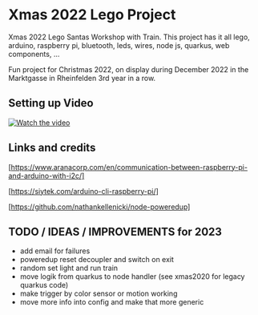 # Xmas 2022 Lego Project

Xmas 2022 Lego Santas Workshop with Train. This project has it all lego, arduino, 
raspberry pi, bluetooth, leds, wires, node js, quarkus, web components, ...

Fun project for Christmas 2022, on display during December 2022 in the Marktgasse in Rheinfelden 3rd year in a row.

## Setting up Video

[![Watch the video](https://img.youtube.com/vi/_tesSt7-NaM/maxresdefault.jpg)](https://youtu.be/_tesSt7-NaM)

## Links and credits

[https://www.aranacorp.com/en/communication-between-raspberry-pi-and-arduino-with-i2c/]

[https://siytek.com/arduino-cli-raspberry-pi/]

[https://github.com/nathankellenicki/node-poweredup]

## TODO / IDEAS / IMPROVEMENTS for 2023

- add email for failures
- poweredup reset decoupler and switch on exit
- random set light and run train
- move logik from quarkus to node handler (see xmas2020 for legacy quarkus code)
- make trigger by color sensor or motion working
- move more info into config and make that more generic
